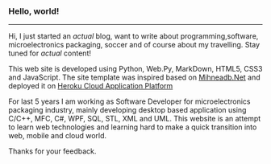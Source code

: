 
### Hello, world!
---

Hi, I just started an *actual* blog, want to write about programming,software, microelectronics packaging,
soccer and of course about my travelling. Stay tuned for *actual* content!

This web site is developed using Python, Web.Py, MarkDown, HTML5, CSS3 and JavaScript. The site template was
inspired based on [Mihneadb.Net](https://github.com/mihneadb/mihneadb.github.io) and deployed it on [Heroku Cloud Application Platform](https://www.heroku.com/)

For last 5 years I am working as Software Developer for microelectronics packaging industry, mainly developing
desktop based application using C/C++, MFC, C#, WPF, SQL, STL, XML and UML. This website is an attempt to learn web technologies 
and learning hard to make a quick transition into web, mobile and cloud world.

Thanks for your feedback.
